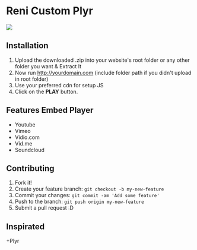 
# Reni Custom Plyr
![](https://image.prntscr.com/image/5Ck2jeqTTsaIYH2qEUIuCQ.png)

## Installation
1. Upload the downloaded .zip into your website's root folder or any other folder you want & Extract It
2. Now run http://yourdomain.com (include folder path if you didn't upload in root folder)
3. Use your preferred cdn for setup JS
4. Click on the <b>PLAY</b> button. 

## Features Embed Player
- Youtube
- Vimeo
- Vidio.com
- Vid.me
- Soundcloud

## Contributing
1. Fork it!
2. Create your feature branch: `git checkout -b my-new-feature`
3. Commit your changes: `git commit -am 'Add some feature'`
4. Push to the branch: `git push origin my-new-feature`
5. Submit a pull request :D

## Inspirated
+Plyr
